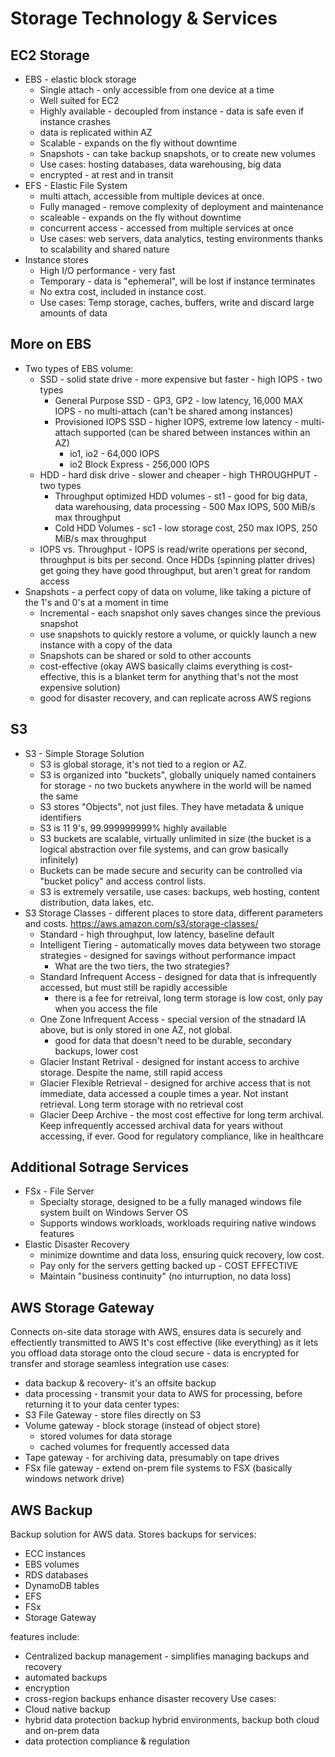 # Storage Technology & Services
## EC2 Storage
 - EBS - elastic block storage
    - Single attach - only accessible from one device at a time
    - Well suited for EC2
    - Highly available - decoupled from instance - data is safe even if instance crashes
    - data is replicated within AZ
    - Scalable - expands on the fly without downtime
    - Snapshots - can take backup snapshots, or to create new volumes
    - Use cases: hosting databases, data warehousing, big data
    - encrypted - at rest and in transit
  - EFS - Elastic File System
    - multi attach, accessible from multiple devices at once.
    - Fully managed - remove complexity of deployment and maintenance
    - scaleable - expands on the fly without downtime
    - concurrent access - accessed from multiple services at once
    - Use cases: web servers, data analytics, testing environments thanks to scalability and shared nature
  - Instance stores
    - High I/O performance - very fast
    - Temporary - data is "ephemeral", will be lost if instance terminates
    - No extra cost, included in instance cost.
    - Use cases: Temp storage, caches, buffers, write and discard large amounts of data

## More on EBS
 - Two types of EBS volume:
   - SSD - solid state drive - more expensive but faster - high IOPS - two types
     - General Purpose SSD - GP3, GP2 - low latency, 16,000 MAX IOPS - no multi-attach (can't be shared among instances)
     - Provisioned IOPS SSD - higher IOPS, extreme low latency - multi-attach supported (can be shared between instances within an AZ)
       - io1, io2 - 64,000 IOPS
       - io2 Block Express - 256,000 IOPS
   - HDD - hard disk drive - slower and cheaper - high THROUGHPUT - two types
     - Throughput optimized HDD volumes - st1 - good for big data, data warehousing, data processing - 500 Max IOPS, 500 MiB/s max throughput
     - Cold HDD Volumes - sc1 - low storage cost, 250 max IOPS, 250 MiB/s max throughput
   - IOPS vs. Throughput - IOPS is read/write operations per second, throughput is bits per second. Once HDDs (spinning platter drives) get going they have good throughput, but aren't great for random access
 - Snapshots - a perfect copy of data on volume, like taking a picture of the 1's and 0's at a moment in time
   - Incremental - each snapshot only saves changes since the previous snapshot
   - use snapshots to quickly restore a volume, or quickly launch a new instance with a copy of the data
   - Snapshots can be shared or sold to other accounts
   - cost-effective (okay AWS basically claims everything is cost-effective, this is a blanket term for anything that's not the most expensive solution)
   - good for disaster recovery, and can replicate across AWS regions

## S3 
 - S3 - Simple Storage Solution
   - S3 is global storage, it's not tied to a region or AZ.
   - S3 is organized into "buckets", globally uniquely named containers for storage - no two buckets anywhere in the world will be named the same
   - S3 stores "Objects", not just files. They have metadata & unique identifiers
   - S3 is 11 9's, 99.999999999% highly available
   - S3 buckets are scalable, virtually unlimited in size (the bucket is a logical abstraction over file systems, and can grow basically infinitely)
   - Buckets can be made secure and security can be controlled via "bucket policy" and access control lists.
   - S3 is extremely versatile, use cases: backups, web hosting, content distribution, data lakes, etc.
- S3 Storage Classes - different places to store data, different parameters and costs. https://aws.amazon.com/s3/storage-classes/
  - Standard - high throughput, low latency, baseline default
  - Intelligent Tiering - automatically moves data betyween two storage strategies - designed for savings without performance impact
    - What are the two tiers, the two strategies?
  - Standard Infrequent Access - designed for data that is infrequently accessed, but must still be rapidly accessible
    - there is a fee for retreival, long term storage is low cost, only pay when you access the file
  - One Zone Infrequent Access - special version of the stnadard IA above, but is only stored in one AZ, not global.
    - good for data that doesn't need to be durable, secondary backups, lower cost
  - Glacier Instant Retrival - designed for instant access to archive storage. Despite the name, still rapid access
  - Glacier Flexible Retrieval - designed for archive access that is not immediate, data accessed a couple times a year. Not instant retrieval. Long term storage with no retrieval cost
  - Glacier Deep Archive - the most cost effective for long term archival. Keep infrequently accessed archival data for years without accessing, if ever. Good for regulatory compliance, like in healthcare


## Additional Sotrage Services
  - FSx - File Server
    - Specialty storage, designed to be a fully managed windows file system built on Windows Server OS
    - Supports windows workloads, workloads requiring native windows features
  - Elastic Disaster Recovery
    - minimize downtime and data loss, ensuring quick recovery, low cost.
    - Pay only for the servers getting backed up - COST EFFECTIVE
    - Maintain "business continuity" (no inturruption, no data loss)

## AWS Storage Gateway
Connects on-site data storage with AWS, ensures data is securely and effectiently transmitted to AWS
It's cost effective (like everything) as it lets you offload data storage onto the cloud
secure - data is encrypted for transfer and storage
seamless integration
use cases: 
 - data backup & recovery- it's an offsite backup
 - data processing - transmit your data to AWS for processing, before returning it to your data center
types:
 - S3 File Gateway - store files directly on S3
 - Volume gateway - block storage (instead of object store)
   - stored volumes for data storage
   - cached volumes for frequently accessed data
 - Tape gateway - for archiving data, presumably on tape drives
 - FSx file gateway - extend on-prem file systems to FSX (basically windows network drive)

## AWS Backup
Backup solution for AWS data. Stores backups for services:
 - ECC instances
 - EBS volumes
 - RDS databases
 - DynamoDB tables
 - EFS
 - FSx
 - Storage Gateway

features include:
 - Centralized backup management - simplifies managing backups and recovery
 - automated backups
 - encryption
 - cross-region backups enhance disaster recovery
Use cases:
 - Cloud native backup
 - hybrid data protection backup hybrid environments, backup both cloud and on-prem data
 - data protection compliance & regulation
